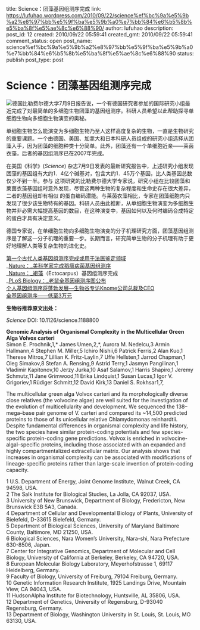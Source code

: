 title: Science：团藻基因组测序完成
link: https://lufuhao.wordpress.com/2010/09/22/science%ef%bc%9a%e5%9b%a2%e8%97%bb%e5%9f%ba%e5%9b%a0%e7%bb%84%e6%b5%8b%e5%ba%8f%e5%ae%8c%e6%88%90/
author: lufuhao
description: 
post_id: 12
created: 2010/09/22 05:59:41
created_gmt: 2010/09/22 05:59:41
comment_status: open
post_name: science%ef%bc%9a%e5%9b%a2%e8%97%bb%e5%9f%ba%e5%9b%a0%e7%bb%84%e6%b5%8b%e5%ba%8f%e5%ae%8c%e6%88%90
status: publish
post_type: post

# Science：团藻基因组测序完成

![](http://www.bioon.com/biology/UploadFiles/201007/2010071209264694.jpg)德国比勒费尔德大学7月9日报告说，一个有德国研究者参加的国际研究小组最近完成了对最简单的多细胞生物团藻的基因组测序。科研人员希望以此帮助探寻单细胞生物向多细胞生物演变的奥秘。

单细胞生物怎么能演变为多细胞生物乃至人这样高度复杂的生物，一直是生物研究的重要课题。一个由德国、美国、加拿大和日本科研人员组成的研究小组选择从团藻入手，因为团藻的细胞种类十分简单。此外，团藻还有一个单细胞近亲——莱茵衣藻，后者的基因组测序已在2007年完成。

在美国《科学》(_Science_) 杂志7月9日发表的最新研究报告中，上述研究小组发现团藻的基因组有大约1．4亿个碱基对，包含大约1．45万个基因，比人类基因总数仅少不到一半。参与 这项研究的比勒费尔德大学专家说，研究小组在比较团藻和莱茵衣藻基因组时意外发现，尽管这两种生物的复杂程度和生命史存在很大差异，二者的基因组却有相似 的蛋白编码潜能。与莱茵衣藻相比，专家在团藻细胞内只发现了很少该生物特有的基因。科研人员由此推断，从单细胞生物演变为多细胞生物并非必需大幅提高基因的数目，在这种演变中，基因如何以及何时编码合成特定的蛋白才具有决定意义。

德国专家说，在单细胞生物向多细胞生物演变的分子机理研究方面，团藻基因组测序是了解这一分子机理的重要一步。长期而言，研究简单生物的分子机理有助于更好地理解人类等复杂生物的进化史。

[第一个古代人类基因组测序完成或用于法医鉴定领域](http://www.bioon.net/trends/news/446787.shtml)  
_[Nature：_美科学家完成稻瘟病菌基因组测序](http://www.bioon.com/biology/postgenomics/101343.shtml)  
_[Nature：_褐](http://www.bioon.com/biology/postgenomics/444612.shtml)[藻](http://www.bioon.net/biology/Special/zaolei/Index.shtml)（Ectocarpus）基因组测序完成  
_[PLoS Biology：_老鼠全基因组测序图公布](http://www.bioon.com/biology/postgenomics/396490.shtml)  
[个人基因组测序将蓬勃发展—生物谷专访Knome公司总裁及CEO](http://www.bioon.net/master/dialogue/372083_2.shtml)  
[全基因组测序——低至3万元](http://www.bioon.com.cn/custom/tjbiochip/20090629/index3.html)

**生物谷推荐原文出处：**

_Science_ DOI: 10.1126/science.1188800

**Genomic Analysis of Organismal Complexity in the Multicellular Green Alga Volvox carteri**  
Simon E. Prochnik,1,* James Umen,2,*, Aurora M. Nedelcu,3 Armin Hallmann,4 Stephen M. Miller,5 Ichiro Nishii,6 Patrick Ferris,2 Alan Kuo,1 Therese Mitros,7 Lillian K. Fritz-Laylin,7 Uffe Hellsten,1 Jarrod Chapman,1 Oleg Simakov,8 Stefan A. Rensing,9 Astrid Terry,1 Jasmyn Pangilinan,1 Vladimir Kapitonov,10 Jerzy Jurka,10 Asaf Salamov,1 Harris Shapiro,1 Jeremy Schmutz,11 Jane Grimwood,11 Erika Lindquist,1 Susan Lucas,1 Igor V. Grigoriev,1 Rüdiger Schmitt,12 David Kirk,13 Daniel S. Rokhsar1,7, 

The multicellular green alga Volvox carteri and its morphologically diverse close relatives (the volvocine algae) are well suited for the investigation of the evolution of multicellularity and development. We sequenced the 138–mega–base pair genome of V. carteri and compared its ~14,500 predicted proteins to those of its unicellular relative Chlamydomonas reinhardtii. Despite fundamental differences in organismal complexity and life history, the two species have similar protein-coding potentials and few species-specific protein-coding gene predictions. Volvox is enriched in volvocine-algal–specific proteins, including those associated with an expanded and highly compartmentalized extracellular matrix. Our analysis shows that increases in organismal complexity can be associated with modifications of lineage-specific proteins rather than large-scale invention of protein-coding capacity. 

1 U.S. Department of Energy, Joint Genome Institute, Walnut Creek, CA 94598, USA.  
2 The Salk Institute for Biological Studies, La Jolla, CA 92037, USA.  
3 University of New Brunswick, Department of Biology, Fredericton, New Brunswick E3B 5A3, Canada.  
4 Department of Cellular and Developmental Biology of Plants, University of Bielefeld, D-33615 Bielefeld, Germany.  
5 Department of Biological Sciences, University of Maryland Baltimore County, Baltimore, MD 21250, USA.  
6 Biological Sciences, Nara Women’s University, Nara-shi, Nara Prefecture 630-8506, Japan.  
7 Center for Integrative Genomics, Department of Molecular and Cell Biology, University of California at Berkeley, Berkeley, CA 94720, USA.  
8 European Molecular Biology Laboratory, Meyerhofstrasse 1, 69117 Heidelberg, Germany.  
9 Faculty of Biology, University of Freiburg, 79104 Freiburg, Germany.  
10 Genetic Information Research Institute, 1925 Landings Drive, Mountain View, CA 94043, USA.  
11 HudsonAlpha Institute for Biotechnology, Huntsville, AL 35806, USA.  
12 Department of Genetics, University of Regensburg, D-93040 Regensburg, Germany.  
13 Department of Biology, Washington University in St. Louis, St. Louis, MO 63130, USA.